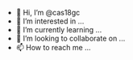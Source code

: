 - 👋 Hi, I’m @cas18gc
- 👀 I’m interested in ...
- 🌱 I’m currently learning ...
- 💞️ I’m looking to collaborate on ...
- 📫 How to reach me ...

<!---
cas18gc/cas18gc is a ✨ special ✨ repository because its `README.md` (this file) appears on your GitHub profile.
You can click the Preview link to take a look at your changes.
--->
